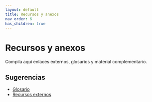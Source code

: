 ```yaml
---
layout: default
title: Recursos y anexos
nav_order: 6
has_children: true
---
```


# Recursos y anexos

Compila aquí enlaces externos, glosarios y material complementario.

## Sugerencias

- [Glosario](glosario/)
- [Recursos externos](recursos/)
